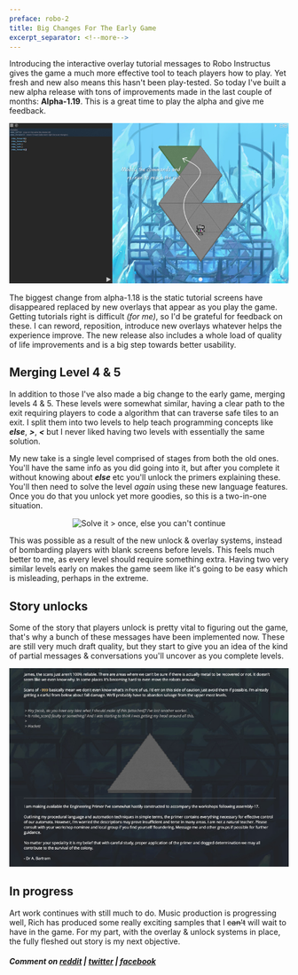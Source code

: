 ```yaml
---
preface: robo-2
title: Big Changes For The Early Game
excerpt_separator: <!--more-->
---
```

Introducing the interactive overlay tutorial messages to Robo Instructus gives the game a much more effective tool to teach players how to play. Yet fresh and new also means this hasn't been play-tested. So today I've built a new alpha release with tons of improvements made in the last couple of months: **Alpha-1.19**. This is a great time to play the alpha and give me feedback.

![](/assets/2018-10-26/overlay.jpg "Overlay tutorials are literally a game changer")

<!--more-->
The biggest change from alpha-1.18 is the static tutorial screens have disappeared replaced by new overlays that appear as you play the game. Getting tutorials right is difficult _(for me)_, so I'd be grateful for feedback on these. I can reword, reposition, introduce new overlays whatever helps the experience improve. The new release also includes a whole load of quality of life improvements and is a big step towards better usability.

## Merging Level 4 & 5
In addition to those I've also made a big change to the early game, merging levels 4 & 5. These levels were somewhat similar, having a clear path to the exit requiring players to code a algorithm that can traverse safe tiles to an exit. I split them into two levels to help teach programming concepts like ***else***, ***>***, ***<*** but I never liked having two levels with essentially the same solution.

My new take is a single level comprised of stages from both the old ones. You'll have the same info as you did going into it, but after you complete it without knowing about ***else*** etc you'll unlock the primers explaining these. You'll then need to solve the level _again_ using these new language features. Once you do that you unlock yet more goodies, so this is a two-in-one situation.

<p align="center">
  <img align="center" src="https://user-images.githubusercontent.com/2331607/47561045-1339e480-d912-11e8-9bad-f0af5be60b25.jpg" title="Solve it > once, else you can't continue" />
</p>

This was possible as a result of the new unlock & overlay systems, instead of bombarding players with blank screens before levels. This feels much better to me, as every level should require something extra. Having two very similar levels early on makes the game seem like it's going to be easy which is misleading, perhaps in the extreme.

## Story unlocks
Some of the story that players unlock is pretty vital to figuring out the game, that's why a bunch of these messages have been implemented now. These are still very much draft quality, but they start to give you an idea of the kind of partial messages & conversations you'll uncover as you complete levels.

![](/assets/2018-10-26/messages.jpg)

## In progress
Art work continues with still much to do. Music production is progressing well, Rich has produced some really exciting samples that I <s>can't</s> will wait to have in the game. For my part, with the overlay & unlock systems in place, the fully fleshed out story is my next objective.

##### Comment on [reddit](https://www.reddit.com/r/devblogs/comments/9rkcwh/robo_instructus_big_changes_for_the_early_game) | [twitter](https://twitter.com/bigabgames/status/1055793157366075392) | [facebook](https://www.facebook.com/bigabgames/posts/2129694720451237)
